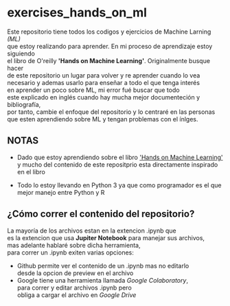# exercises_hands_on_ml

Este repositorio tiene todos los codigos y ejercicios de Machine Larning *(ML)*  
que estoy realizando para aprender. En mi proceso de aprendizaje estoy siguiendo  
el libro de O'reilly **'Hands on Machine Learning'**. Originalmente busque hacer  
de este repositorio un lugar para volver y re aprender cuando lo vea  
necesario y ademas usarlo para enseñar a todo el que tenga interés  
en aprender un poco sobre ML, mi error fué buscar que todo  
este explicado en inglés cuando hay mucha mejor documenteción y bibliografía,  
por tanto, cambie el enfoque del repositorio y lo centraré en las personas   
que esten aprendiendo sobre ML y tengan problemas con el ínlges.

## NOTAS

 * Dado que estoy aprendiendo sobre el libro ['Hands on Machine Learning'](http://shop.oreilly.com/product/0636920142874.do)  
 y mucho del contenido de este repositprio esta directamente inspirado en el libro

 * Todo lo estoy llevando en Python 3 ya que como programador es el que mejor manejo entre Python y R
 
## ¿Cómo correr el contenido del repositorio? 

La mayoría de los archivos estan en la extencion .ipynb que   
es la extencion que usa **Jupiter Notebook** para manejar sus archivos,  
mas adelante hablaré sobre dicha herramienta,  
para correr un .ipynb exiten varias opciones: 

* Github permite ver el contenido de un .ipynb mas no editarlo   
desde la opcion de preview en el archivo
* Google tiene una herramienta llamada *Google Colaboratory*,  
para correr y editar archivos .ipynb pero  
obliga a cargar el archivo en *Google Drive*
